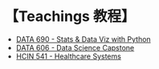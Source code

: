 # 【Teachings 教程】

- [DATA 690 - Stats & Data Viz with Python](https://wcj365.github.io/python-stats-dataviz)
- [DATA 606 - Data Science Capstone](https://sites.google.com/umbc.edu/data606)
- [HCIN 541 - Healthcare Systems](https://wcj365.github.io/healthcare)